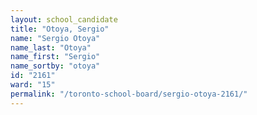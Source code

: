 ```yaml
---
layout: school_candidate
title: "Otoya, Sergio"
name: "Sergio Otoya"
name_last: "Otoya"
name_first: "Sergio"
name_sortby: "otoya"
id: "2161"
ward: "15"
permalink: "/toronto-school-board/sergio-otoya-2161/"
---
```

